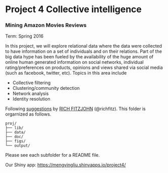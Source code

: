 # Project 4 Collective intelligence
### Mining Amazon Movies Reviews

Term: Spring 2016

In this project, we will explore relational data where the data were collected to have information on a set of individuals and on their relations. Part of the big data hype has been fueled by the availability of the huge amount of online human generated information on social networks, individual rating/preferences on products, opinions and views shared via social media (such as facebook, twitter, etc). Topics in this area include

- Collective filtering
- Clustering/community detection
- Network analysis
- Identity resolution

Following [suggestions](http://nicercode.github.io/blog/2013-04-05-projects/) by [RICH FITZJOHN](http://nicercode.github.io/about/#Team) (@richfitz). This folder is orgarnized as follows.

```
proj/
├── lib/
├── data/
├── doc/
├── figs/
└── output/
```

Please see each subfolder for a README file.


Our Shiny app:
https://mengyingliu.shinyapps.io/project4/
